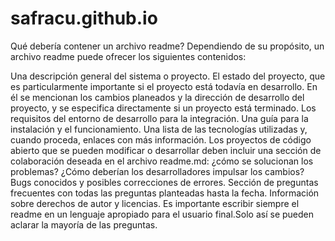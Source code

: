 # safracu.github.io
Qué debería contener un archivo readme?
Dependiendo de su propósito, un archivo readme puede ofrecer los siguientes contenidos:

Una descripción general del sistema o proyecto.
El estado del proyecto, que es particularmente importante si el proyecto está todavía en desarrollo. En él se mencionan los cambios planeados y la dirección de desarrollo del proyecto, y se especifica directamente si un proyecto está terminado.
Los requisitos del entorno de desarrollo para la integración.
Una guía para la instalación y el funcionamiento.
Una lista de las tecnologías utilizadas y, cuando proceda, enlaces con más información.
Los proyectos de código abierto que se pueden modificar o desarrollar deben incluir una sección de colaboración deseada en el archivo readme.md: ¿cómo se solucionan los problemas? ¿Cómo deberían los desarrolladores impulsar los cambios?
Bugs conocidos y posibles correcciones de errores.
Sección de preguntas frecuentes con todas las preguntas planteadas hasta la fecha.
Información sobre derechos de autor y licencias.
Es importante escribir siempre el readme en un lenguaje apropiado para el usuario final.Solo así se pueden aclarar la mayoría de las preguntas.
